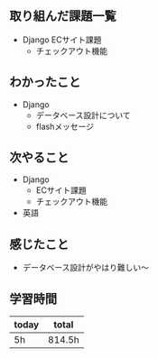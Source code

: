## 取り組んだ課題一覧
- Django ECサイト課題
	- チェックアウト機能
## わかったこと
- Django
	- データベース設計について	
	- flashメッセージ
## 次やること
- Django
	- ECサイト課題
	- チェックアウト機能
- 英語
## 感じたこと
- データベース設計がやはり難しい〜
## 学習時間

| today | total  |
| ----- | ------ |
| 5h    | 814.5h |
